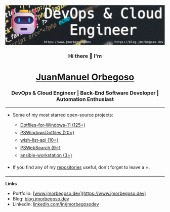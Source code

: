 <a href="https://www.jmorbegoso.dev" target="_blank" rel="noreferrer">
  <img src="https://raw.githubusercontent.com/JMOrbegoso/JMOrbegoso/master/assets/banner.webp" alt="my banner"/>
</a>

<h3 align="center">Hi there 👋 I'm</h3>
<a href="https://www.jmorbegoso.dev" target="_blank" rel="noreferrer">
<h1 align="center">JuanManuel Orbegoso</h1>
</a>
<h3 align="center">DevOps & Cloud Engineer | Back-End Software Developer | Automation Enthusiast</h3>

---

- Some of my most starred open-source projects:

  - [Dotfiles-for-Windows-11 (125⭐)](https://github.com/JMOrbegoso/Dotfiles-for-Windows-11)
  - [PSWindowsDotfiles (20⭐)](https://github.com/JMOrbegoso/PSWindowsDotfiles)
  - [wish-list-api (10⭐)](https://github.com/JMOrbegoso/wish-list-api)
  - [PSWebSearch (9⭐)](https://github.com/JMOrbegoso/PSWebSearch)
  - [ansible-workstation (3⭐)](https://github.com/JMOrbegoso/ansible-workstation)

- If you find any of my [repositories](https://github.com/JMOrbegoso?tab=repositories) useful, don't forget to leave a ⭐.

---

**Links**

- Portfolio: [www.jmorbegoso.dev](https://www.jmorbegoso.dev)
- Blog: [blog.jmorbegoso.dev](https://blog.jmorbegoso.dev)
- LinkedIn: [linkedin.com/in/jmorbegosodev](https://www.linkedin.com/in/jmorbegosodev/)
